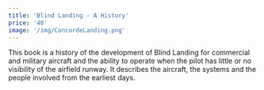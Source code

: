 ```yaml
---
title: 'Blind Landing - A History'
price: '40'
image: '/img/ConcordeLanding.png'
---
```

This book is a history of the development of Blind Landing for commercial and military aircraft and the ability to operate when the pilot has little or no visibility of the airfield runway. It describes the aircraft, the systems and the people involved from the earliest days.
